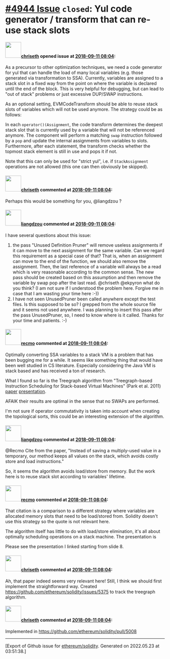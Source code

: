 # [\#4944 Issue](https://github.com/ethereum/solidity/issues/4944) `closed`: Yul code generator / transform that can re-use stack slots

#### <img src="https://avatars.githubusercontent.com/u/9073706?v=4" width="50">[chriseth](https://github.com/chriseth) opened issue at [2018-09-11 08:04](https://github.com/ethereum/solidity/issues/4944):

As a precursor to other optimization techniques, we need a code generator for yul that can handle the load of many local variables (e.g. those generated via transformation to SSA). Currently, variables are assigned to a stack slot in a fixed way from the point on where the variable is declared until the end of the block. This is very helpful for debugging, but can lead to "out of stack" problems or just excessive DUP/SWAP instructions.

As an optional setting, EVMCodeTransform should be able to reuse stack slots of variables which will not be used anymore. The strategy could be as follows:

In each `operator()(Assignment`, the code transform determines the deepest stack slot that is currently used by a variable that will not be referenced anymore. The component will perform a matching `swap` instruction followed by a `pop` and update the internal assignments from variables to slots. Furthermore, after each statement, the transform checks whether the topmost stack element is still in use and pops it if not.

Note that this can only be used for "strict yul", i.e. if `StackAssignment` operations are not allowed (this one can then obviously be skipped).

#### <img src="https://avatars.githubusercontent.com/u/9073706?v=4" width="50">[chriseth](https://github.com/chriseth) commented at [2018-09-11 08:04](https://github.com/ethereum/solidity/issues/4944#issuecomment-420185007):

Perhaps this would be something for you, @liangdzou ?

#### <img src="https://avatars.githubusercontent.com/u/1409883?u=1f49863b1110007dee59da22e445c97f4cb93ffc&v=4" width="50">[liangdzou](https://github.com/liangdzou) commented at [2018-09-11 08:04](https://github.com/ethereum/solidity/issues/4944#issuecomment-421525896):

I have several questions about this issue:
1. the pass "Unused Definition Pruner" will remove useless assignments if it can move to the next assignment for the same variable. Can we regard this requirement as a special case of that? That is, when an assignment can move to the end of the function, we should also remove the assignment. Then, the last reference of a variable will always be a read which is very reasonable according to the common sense. The new pass should be created based on this assumption and then remove the variable by swap pop after the last read. @chriseth @ekpyron what do you think? (I am not sure if I understood the problem here. Forgive me in case that I am wasting your time here :-))
2.  I have not seen UnusedPruner been called anywhere except the test files. Is this supposed to be so? I grepped from the whole source file and it seems not used anywhere. I was planning to insert this pass after the pass UnusedPruner, so, I need to know where is it called.
Thanks for your time and patients. :-)

#### <img src="https://avatars.githubusercontent.com/u/4532328?u=11a0ff5388c39d9d94da9fd9319fad4964145ef6&v=4" width="50">[recmo](https://github.com/recmo) commented at [2018-09-11 08:04](https://github.com/ethereum/solidity/issues/4944#issuecomment-434438696):

Optimally converting SSA variables to a stack VM  is a problem that has been bugging me for a while. It seems like something thing that would have been well studied in CS literature. Especially considering the Java VM is stack based and has received a ton of research.

What I found so far is the Treegraph algorithm from "Treegraph-based Instruction Scheduling for Stack-based Virtual Machines" (Park et al. 2011) [paper][paper] [presentation][presentation].

AFAIK their results are optimal in the sense that no SWAPs are performed.

I'm not sure if operator commutativity is taken into account when creating the topological sorts, this could be an interesting extension of the algorithm.

[paper]: https://www.researchgate.net/publication/220369290_Treegraph-based_Instruction_Scheduling_for_Stack-based_Virtual_Machines/fulltext/0ffbba050cf2c250b171f0fe/220369290_Treegraph-based_Instruction_Scheduling_for_Stack-based_Virtual_Machines.pdf?origin=publication_detail
[presentation]: https://pdfs.semanticscholar.org/presentation/1a65/e787b08fe8812797a0557760ae84072ad292.pdf

#### <img src="https://avatars.githubusercontent.com/u/1409883?u=1f49863b1110007dee59da22e445c97f4cb93ffc&v=4" width="50">[liangdzou](https://github.com/liangdzou) commented at [2018-09-11 08:04](https://github.com/ethereum/solidity/issues/4944#issuecomment-434944045):

@Recmo Cite from the paper, "Instead of saving a multiply-used value in a temporary, our method keeps all values on the stack, which avoids costly store and load instructions."

So, it seems the algorithm avoids load/store from memory. But the work here is to reuse stack slot according to variables' lifetime.

#### <img src="https://avatars.githubusercontent.com/u/4532328?u=11a0ff5388c39d9d94da9fd9319fad4964145ef6&v=4" width="50">[recmo](https://github.com/recmo) commented at [2018-09-11 08:04](https://github.com/ethereum/solidity/issues/4944#issuecomment-435293809):

That citation is a comparison to a different strategy where variables are allocated memory slots that need to be load/stored from. Solidity doesn't use this strategy so the quote is not relevant here.

The algorithm itself has little to do with load/store elimination, it's all about optimally scheduling operations on a stack machine. The presentation is 

Please see the presentation I linked starting from slide 8.

#### <img src="https://avatars.githubusercontent.com/u/9073706?v=4" width="50">[chriseth](https://github.com/chriseth) commented at [2018-09-11 08:04](https://github.com/ethereum/solidity/issues/4944#issuecomment-437112511):

Ah, that paper indeed seems very relevant here!
Still, I think we should first implement the straightforward way. Created https://github.com/ethereum/solidity/issues/5375 to track the treegraph algorithm.

#### <img src="https://avatars.githubusercontent.com/u/9073706?v=4" width="50">[chriseth](https://github.com/chriseth) commented at [2018-09-11 08:04](https://github.com/ethereum/solidity/issues/4944#issuecomment-445888768):

Implemented in https://github.com/ethereum/solidity/pull/5008


-------------------------------------------------------------------------------



[Export of Github issue for [ethereum/solidity](https://github.com/ethereum/solidity). Generated on 2022.05.23 at 03:51:38.]

